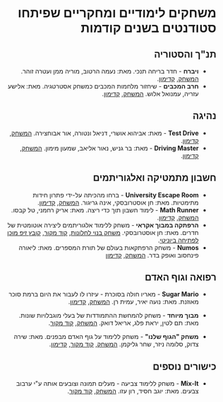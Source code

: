 <div dir='rtl' lang='he'>

# משחקים לימודיים ומחקריים שפיתחו סטודנטים בשנים קודמות

## תנ"ך והסטוריה

* **ויברח** -
חדר בריחה תנכי.
מאת: נעמה הרטוב, מוריה ממן  ועטרה זוהר.
[המשחק](https://atarazohar.itch.io/escaperoom-vaivrach),
[קדימון](https://www.youtube.com/watch?v=k7SMy8pRVpg).
* **חרב המכבים** -
שיחזור מלחמות המכבים כמשחק אסטרטגיה.
מאת: אלישע עזריה, עמנואל אלוש.
[המשחק](https://elishmanu.itch.io/the-sword-of-the-maccabees),
[קדימון](https://www.youtube.com/watch?v=TmAM_VOHLR4).


## נהיגה

* **Test Drive** -
מאת: אביהוא אושרי, דניאל ונטורה, אור אבוחצירה.
[המשחק](https://avihuoshri.itch.io/test-drive),
[קדימון](https://www.youtube.com/watch?v=cSUT7_bHgeM).
* **Driving Master** -
מאת: בר גניש, נאור אליאב, שמעון מימון.
[המשחק](https://bargenish.itch.io/driving-master),
[קדימון](https://www.youtube.com/watch?v=KYMIrfdndQU).


## חשבון מתמטיקה ואלגוריתמים

* **University Escape Room** - 
ברחו מהכיתה על-ידי פתרון חידות מתימטיות.
מאת: חן אוסטרובסקי, אינה גריגור.
[המשחק](https://chenostrovski.itch.io/university-escape-room),
[קדימון](https://www.youtube.com/watch?v=AAFg0vJ9nCw).
* **Math Runner** - 
לימוד חשבון תוך כדי ריצה.
מאת: אריק רחמני, טל קבסו.
[המשחק](https://talkabaso.itch.io/mathrunner),
[קדימון](https://www.youtube.com/watch?v=udtjcZoIcig).
* **הרפתקה במבוך אקראי** -
 משחק ללימוד אלגוריתמים ליצירה אוטומטית של חדרים.
מאת: חן אוסטרובסקי.
[משחק בנוי לחלונות](https://drive.google.com/file/d/12X4FReN9-PRvuEUIo4-PGeNnODzdhX8t/view?usp=sharing),
[קוד מקור](https://github.com/ChenOst/final-project),
[קובץ זיפ מוכן לפתיחה ביוניטי](https://drive.google.com/file/d/1DbqsatmBuFdpSCTQbFHp9exXPX0o9bhl/view?usp=sharing).
* **Numos** - 
משחק הרפתקאות בעולם של תורת המספרים.
מאת: ליאורה פינחסוב ואופק בדר.
[המשחק](https://pikateam.itch.io/numosalphe),
[קדימון](https://www.youtube.com/watch?v=8FzbyjaTx98)


## רפואה וגוף האדם

* **Sugar Mario** -
מאריו חולה בסוכרת - עיזרו לו לעבור את היום ברמת סוכר מאוזנת.
מאת: נועה יאיר, עמית רן.
[המשחק](https://noa-amit.itch.io/sugar-mario),
[קדימון](https://www.youtube.com/watch?v=cfvJlQBnJtQ).

* **מבוך מיוחד** - משחק להמחשת ההתמודדות של בעלי מוגבלויות שונות.
מאת: תם לטין, יראת פלג, אריאל דואק.
[המשחק](https://gamedev-tay.itch.io/the-spacial-maze),
[קוד מקור](https://github.com/FinalProjectGameDev/Special-Maze-final-project).

* **משחק "הגוף שלנו"** -
משחק ללימוד על גוף האדם מבפנים.
מאת: שירה צדוק, סלומה ניזר, שחר גליקמן.
[המשחק](https://shahar-shira-salome.itch.io/ourbodyfinish),
[קוד מקור](https://github.com/ComputerGame0/OurBodyGame),
[קדימון](https://www.youtube.com/watch?v=9hBjBCUVuYY).


## כישורים נוספים

* **Mix-It** -
משחק ללימוד צביעה - מעלים תמונה וצובעים אותה ע"י ערבוב צבעים.
מאת: יוגב חסיד, רון עזו.
[המשחק](https://ronyogev.itch.io/mix-it),
[קוד מקור](https://github.com/Ron-Yogev/Mix-It).
